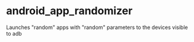 android_app_randomizer
======================

Launches "random" apps with "random" parameters to the devices visible to adb

